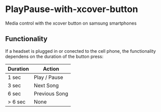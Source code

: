 # PlayPause-with-xcover-button
Media control with the xcover button on samsung smartphones

## Functionality
If a headset is plugged in or conected to the cell phone, the functionality dependens on the duration of the button press:

| Duration | Action        |
|----------|---------------|
| 1 sec    | Play / Pause  |
| 3 sec    | Next Song     |
| 6 sec    | Previous Song |
| \> 6 sec | None          |
